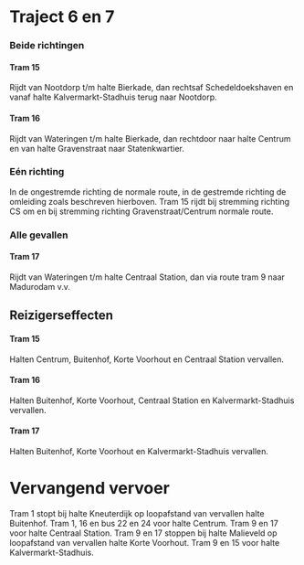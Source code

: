 # Traject 6 en 7

### Beide richtingen

#### Tram 15
Rijdt van Nootdorp t/m halte Bierkade, dan rechtsaf Schedeldoekshaven en vanaf halte Kalvermarkt-Stadhuis terug naar Nootdorp.

#### Tram 16
Rijdt van Wateringen t/m halte Bierkade, dan rechtdoor naar halte Centrum en van halte Gravenstraat naar Statenkwartier.

### Eén richting
In de ongestremde richting de normale route, in de gestremde richting de omleiding zoals beschreven hierboven. 
Tram 15 rijdt bij stremming richting CS om en bij stremming richting Gravenstraat/Centrum normale route.

### Alle gevallen

#### Tram 17
Rijdt van Wateringen t/m halte Centraal Station, dan via route tram 9 naar Madurodam v.v.

## Reizigerseffecten

#### Tram 15
Halten Centrum, Buitenhof, Korte Voorhout en Centraal Station vervallen.

#### Tram 16
Halten Buitenhof, Korte Voorhout, Centraal Station en Kalvermarkt-Stadhuis vervallen.

#### Tram 17
Halten Buitenhof, Korte Voorhout en Kalvermarkt-Stadhuis vervallen.

# Vervangend vervoer
Tram 1 stopt bij halte Kneuterdijk op loopafstand van vervallen halte Buitenhof.
Tram 1, 16 en bus 22 en 24 voor halte Centrum.
Tram 9 en 17 voor halte Centraal Station.
Tram 9 en 17 stoppen bij halte Malieveld op loopafstand van vervallen halte Korte Voorhout.
Tram 9 en 15 voor halte Kalvermarkt-Stadhuis.
